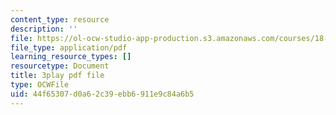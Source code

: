```yaml
---
content_type: resource
description: ''
file: https://ol-ocw-studio-app-production.s3.amazonaws.com/courses/18-086-mathematical-methods-for-engineers-ii-spring-2006/44f65307d0a62c39ebb6911e9c84a6b5_7dVYOOHB4g4.pdf
file_type: application/pdf
learning_resource_types: []
resourcetype: Document
title: 3play pdf file
type: OCWFile
uid: 44f65307-d0a6-2c39-ebb6-911e9c84a6b5
---
```

